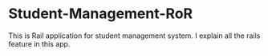 # Student-Management-RoR
This is Rail application for student management system. I explain all the rails feature in this app.
